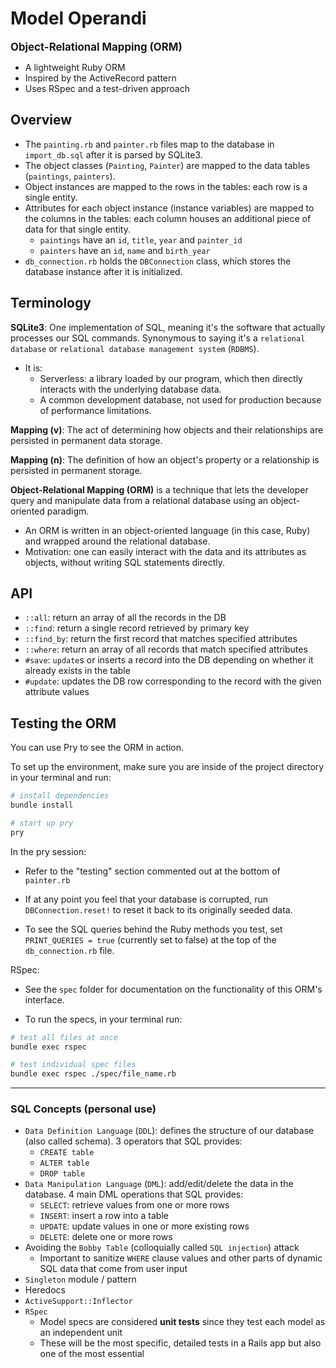 # Model Operandi
<big>**Object-Relational Mapping (ORM)**</big>

- A lightweight Ruby ORM
- Inspired by the ActiveRecord pattern
- Uses RSpec and a test-driven approach 

## Overview
- The `painting.rb` and `painter.rb` files map to the database in `import_db.sql` after it is parsed by SQLite3.
- The object classes (`Painting`, `Painter`) are mapped to the data tables (`paintings`, `painters`).
- Object instances are mapped to the rows in the tables: each row is a single entity.
- Attributes for each object instance (instance variables) are mapped to the columns in the tables: each column houses an additional piece of data for that single entity.
  - `paintings` have an `id`, `title`, `year` and `painter_id`
  - `painters` have an `id`, `name` and `birth_year`
- `db_connection.rb` holds the `DBConnection` class, which stores the database instance after it is initialized.

## Terminology

**SQLite3**: One implementation of SQL, meaning it's the software that actually processes our SQL commands. Synonymous to saying it's a `relational database` or `relational database management system` (`RDBMS`).
- It is:
  - Serverless: a library loaded by our program, which then directly interacts with the underlying database data.
  - A common development database, not used for production because of performance limitations.

**Mapping (v)**: The act of determining how objects and their relationships are persisted in permanent data storage.

**Mapping (n)**: The definition of how an object's property or a relationship is persisted in permanent storage.

**Object-Relational Mapping (ORM)** is a technique that lets the developer query and manipulate data from a relational database using an object-oriented paradigm.
  - An ORM is written in an object-oriented language (in this case, Ruby) and wrapped around the relational database.
  - Motivation: one can easily interact with the data and its attributes as objects, without writing SQL statements directly.

## API
- `::all`: return an array of all the records in the DB
- `::find`: return a single record retrieved by primary key
- `::find_by`: return the first record that matches specified attributes
- `::where`: return an array of all records that match specified attributes
- `#save`: `update`s or inserts a record into the DB depending on whether it already exists in the table
- `#update`: updates the DB row corresponding to the record with the given attribute values

## Testing the ORM

You can use Pry to see the ORM in action. 

To set up the environment, make sure you are inside of the project directory in your terminal and run: 

```bash
# install dependencies
bundle install

# start up pry
pry
```

In the pry session:

- Refer to the "testing" section commented out at the bottom of `painter.rb`

- If at any point you feel that your database is corrupted, run `DBConnection.reset!` to reset it back to its originally seeded data.

- To see the SQL queries behind the Ruby methods you test, set `PRINT_QUERIES = true` (currently set to false) at the top of the `db_connection.rb` file. 

RSpec: 

- See the `spec` folder for documentation on the functionality of this ORM's interface. 

- To run the specs, in your terminal run:

```bash
# test all files at once
bundle exec rspec

# test individual spec files
bundle exec rspec ./spec/file_name.rb
```
 
---------------------------------------------------------

### SQL Concepts (personal use)
- `Data Definition Language` (`DDL`): defines the structure of our database (also called schema). 3 operators that SQL provides:
  - `CREATE table`
  - `ALTER table`
  - `DROP table`
- `Data Manipulation Language` (`DML`): add/edit/delete the data in the database. 4 main DML operations that SQL provides:
  - `SELECT`: retrieve values from one or more rows
  - `INSERT`: insert a row into a table
  - `UPDATE`: update values in one or more existing rows
  - `DELETE`: delete one or more rows
- Avoiding the `Bobby Table` (colloquially called `SQL injection`) attack
  - Important to sanitize `WHERE` clause values and other parts of dynamic SQL data that come from user input
- `Singleton` module / pattern
- Heredocs
- `ActiveSupport::Inflector`
- `RSpec` 
  - Model specs are considered **unit tests** since they test each model as an independent unit
  - These will be the most specific, detailed tests in a Rails app but also one of the most essential 
